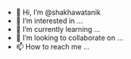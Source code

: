 - 👋 Hi, I’m @shakhawatanik
- 👀 I’m interested in ...
- 🌱 I’m currently learning ...
- 💞️ I’m looking to collaborate on ...
- 📫 How to reach me ...

<!---
shakhawatanik/shakhawatanik is a ✨ special ✨ repository because its `README.md` (this file) appears on your GitHub profile.
You can click the Preview link to take a look at your changes.
--->
